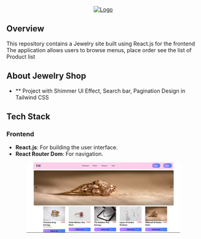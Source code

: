 <p align="center"><a href="/" target="_blank"><img src="https://upload.wikimedia.org/wikipedia/commons/thumb/a/a7/React-icon.svg/768px-React-icon.svg.png" width="400" alt="Logo"></a></p>

## Overview
This repository contains a Jewelry site  built using React.js for the frontend  The application allows users to browse menus, place order see the list of Product list

## About Jewelry Shop

- ** Project with Shimmer UI Effect, Search bar, Pagination Design in Tailwind CSS

## Tech Stack
### Frontend
- **React.js**: For building the user interface.
- **React Router Dom**: For navigation.

<p align="center"><img src="public/jewelry.png" width="400" alt="Logo"></p>

